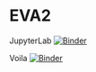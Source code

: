 # EVA2
JupyterLab
[![Binder](https://mybinder.org/badge_logo.svg)](https://mybinder.org/v2/gh/noesbluk/EVA2.git/HEAD)

Voila
[![Binder](https://mybinder.org/badge_logo.svg)](https://mybinder.org/v2/gh/noesbluk/EVA2/HEAD/no_08.ipynb/voila)
